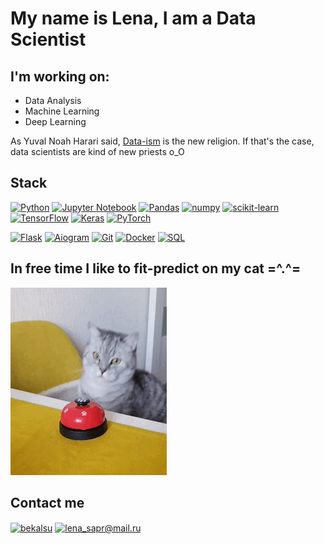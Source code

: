 # My name is Lena, I am a Data Scientist

## I'm working on:
 - Data Analysis
 - Machine Learning
 - Deep Learning

As Yuval Noah Harari said, [Data-ism](https://en.wikipedia.org/wiki/Dataism') is the new religion. If that's the case, data scientists are kind of new priests o_O 

## Stack

[![Python](https://img.shields.io/badge/python-3670A0?style=plastic&logo=python&logoColor=ffdd54)](https://python.org)
[![Jupyter Notebook](https://img.shields.io/badge/jupyter-f37726?style=plastic&logo=jupyter&logoColor=white)](https://jupyter.org)
[![Pandas](https://img.shields.io/badge/pandas-130654?style=plastic&logo=pandas&logoColor=white)](https://pandas.pydata.org)
[![numpy](https://img.shields.io/badge/numpy-013243?style=plastic&logo=numpy&logoColor=white)](https://pandas.pydata.org)
[![scikit-learn](https://img.shields.io/badge/scikit--learn-3499cd?style=plastic&logo=scikit-learn&logoColor=white)](https://scikit-learn.org/)
[![TensorFlow](https://img.shields.io/badge/TensorFlow-ff9000?style=plastic&logo=TensorFlow&logoColor=white)](https://www.tensorflow.com)
[![Keras](https://img.shields.io/badge/Keras-d00000?style=plastic&logo=Keras&logoColor=white)](https://keras.io)
[![PyTorch](https://img.shields.io/badge/pytorch-ee4c2d?style=plastic&logo=pytorch&logoColor=white)](https://pytorch.org/)

[![Flask](https://img.shields.io/badge/flask-000000?style=plastic&logo=flask&logoColor=white)](https://flask.palletsprojects.com/en/2.0.x/)
[![Aiogram](https://img.shields.io/badge/Aiogram-009cfb?style=plastic&logo=telegram&logoColor=white)](https://docs.aiogram.dev/)
[![Git](https://img.shields.io/badge/git-24292f?style=plastic&logo=git&logoColor=white)](https://git-scm.com)
[![Docker](https://img.shields.io/badge/docker-%230db7ed.svg?style=plastic&logo=docker&logoColor=white)](https://www.docker.com)
[![SQL](https://img.shields.io/badge/postgresql-32658f?style=plastic&logo=postgresql&logoColor=white)](https://www.postgresql.org)

## In free time I like to fit-predict on my cat =^.^=
![Header](https://github.com/lena-sapr/lena-sapr/blob/main/assets/stepka.gif)

## Contact me
<a href="https://t.me/lena_sapr" target="blank"><img align="center" src="https://upload.wikimedia.org/wikipedia/commons/8/82/Telegram_logo.svg" alt="bekalsu" height="30" width="40" /></a> 
<a href="mailto:lena_sapr@mail.ru" target="blank"><img align="center" src="https://upload.wikimedia.org/wikipedia/commons/0/01/Mail.Ru_Logo_2018.svg" alt="lena_sapr@mail.ru" height="30" width="40" /></a>

